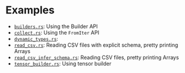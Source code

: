 <!---
  Licensed to the Apache Software Foundation (ASF) under one
  or more contributor license agreements.  See the NOTICE file
  distributed with this work for additional information
  regarding copyright ownership.  The ASF licenses this file
  to you under the Apache License, Version 2.0 (the
  "License"); you may not use this file except in compliance
  with the License.  You may obtain a copy of the License at

    http://www.apache.org/licenses/LICENSE-2.0

  Unless required by applicable law or agreed to in writing,
  software distributed under the License is distributed on an
  "AS IS" BASIS, WITHOUT WARRANTIES OR CONDITIONS OF ANY
  KIND, either express or implied.  See the License for the
  specific language governing permissions and limitations
  under the License.
-->

# Examples

- [`builders.rs`](builders.rs): Using the Builder API
- [`collect.rs`](collect.rs): Using the `FromIter` API
- [`dynamic_types.rs`](dynamic_types.rs):
- [`read_csv.rs`](read_csv.rs): Reading CSV files with explicit schema, pretty printing Arrays
- [`read_csv_infer_schema.rs`](read_csv_infer_schema.rs): Reading CSV files, pretty printing Arrays
- [`tensor_builder.rs`](tensor_builder.rs): Using tensor builder
